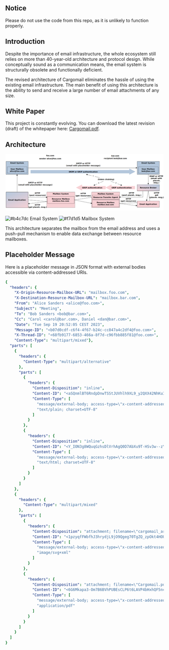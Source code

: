 ## Notice

Please do not use the code from this repo, as it is unlikely to function properly.

## Introduction

Despite the importance of email infrastructure, the whole ecosystem still relies on more than 40-year-old architecture and protocol design.
While conceptually sound as a communication means, the email system is structurally obsolete and functionally deficient.

The revised architecture of Cargomail eliminates the hassle of using the existing email infrastructure. The main benefit of using this architecture is the ability to send and receive a large number of email attachments of any size.

## White Paper

This project is constantly evolving. You can download the latest revision (draft) of the whitepaper here: [Cargomail.pdf](https://github.com/cargomail-org/cargomail/raw/main/whitepaper/Cargomail.pdf).

## Architecture

![Alt Cargomail architecture](whitepaper/cargomail_architecture.png)

![#b4c7dc](https://placehold.co/8x8/b4c7dc/b4c7dc.png) Email System
![#f7d1d5](https://placehold.co/8x8/f7d1d5/f7d1d5.png) Mailbox System

This architecture separates the mailbox from the email address and uses a push-pull mechanism to enable data exchange between resource mailboxes.

## Placeholder Message

Here is a placeholder message in JSON format with external bodies accessible via content-addressed URIs.
```yaml
{
  "headers": {
    "X-Origin-Resource-Mailbox-URL": "mailbox.foo.com",
    "X-Destination-Resource-Mailbox-URL": "mailbox.bar.com",
    "From": "Alice Sanders <alice@foo.com>",
    "Subject": "Meeting",
    "To": "Bob Sanders <bob@bar.com>",
    "Cc": "Carol <carol@bar.com>, Daniel <dan@bar.com>",
    "Date": "Tue Sep 19 20:52:05 CEST 2023",
    "Message-ID": "<b07d0cdf-c6f4-4f67-b24c-cc847a4c2df4@foo.com>",
    "X-Thread-ID": "<68fb9177-6853-466a-8f7d-c96fbb885f81@foo.com>",
    "Content-Type": "multipart/mixed"},
  "parts": [
    {
      "headers": {
        "Content-Type": "multipart/alternative"
      },
      "parts": [
        {
          "headers": {
            "Content-Disposition": "inline",
            "Content-ID": "<aSQnmlBT6RndpDnwTSStJUVhlh9XL9_y2QXX42NhKuI>",
            "Content-Type": [
              "message/external-body; access-type=\"x-content-addressed-uri\"; hash-algorithm=\"sha256\"; size=\"42\"",
              "text/plain; charset=UTF-8"
            ]
          }
        },
        {
          "headers": {
            "Content-Disposition": "inline",
            "Content-ID": "<Y_ION3g8WQuqGzhsDlVrhAgQ0D7AbXu9T-HSv3w--zY>",
            "Content-Type": [
              "message/external-body; access-type=\"x-content-addressed-uri\"; hash-algorithm=\"sha256\"; size=\"109\"",
              "text/html; charset=UTF-8"
            ]
          }
        }
      ]
    },
    {
      "headers": {
        "Content-Type": "multipart/mixed"
      },
      "parts": [
        {
          "headers": {
            "Content-Disposition": "attachment; filename=\"cargomail_architecture.svg\"",
            "Content-ID": "<1pzyqfFWbfhJ3hrydjL9jO9Qgeg70TgZQ_zpOkt4HOU>",
            "Content-Type": [
              "message/external-body; access-type=\"x-content-addressed-uri\"; hash-algorithm=\"sha256\"; size=\"52247\"",
              "image/svg+xml"
            ]
          }
        },
        {
          "headers": {
            "Content-Disposition": "attachment; filename=\"Cargomail.pdf\"",
            "Content-ID": "<6G6Mkapa3-Om7B6BVhPUBEsCLP6t6LAVP4bHxhQF5nc>",
            "Content-Type": [
              "message/external-body; access-type=\"x-content-addressed-uri\"; hash-algorithm=\"sha256\"; size=\"153403\"",
              "application/pdf"
            ]
          }
        }
      ]
    }
  ]
}
```
